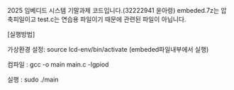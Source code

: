 2025 임베디드 시스템 기말과제 코드입니다.(32222941 윤아령)
embeded.7z는 압축피일이고 test.c는 연습용 파일이기 때문에 관련된 파일이 아닙니다.

[실행방법]

가상환경 설정: source lcd-env/bin/activate (embeded파일내부에서 실행)

컴파일 : gcc -o main main.c -lgpiod

실행 : sudo ./main
